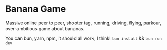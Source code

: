 # Banana Game

Massive online peer to peer, shooter tag, running, driving, flying, parkour, over-ambitious game about bananas.

You can bun, yarn, npm, it should all work, I think!
`bun install` && `bun run dev `
